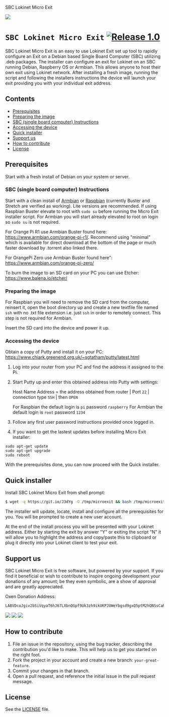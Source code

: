 SBC Lokinet Micro Exit

![](https://i.imgur.com/o1fLzMl.png)

# `SBC Lokinet Micro Exit` [![Release 1.0](https://img.shields.io/badge/Release-1.0-green.svg)](https://github.com/necro-nemesis/raspap-webgui/releases)

SBC Lokinet Micro Exit is an easy to use Lokinet Exit set up tool to rapidly configure an Exit on a Debian based Single Board Computer (SBC) utilizing .deb packages. The installer can configure an exit for Lokinet on an SBC running Debian, Raspberry OS or Armbian. This allows anyone to host their own exit using Lokinet network. After installing a fresh image, running the script and following the installers instructions the device will launch your exit providing you with your individual exit address.

## Contents

 - [Prerequisites](#prerequisites)
 - [Preparing the image](#preparing-the-image)
 - [SBC (single board computer) Instructions](#sbc-single-board-computer-instructions)
 - [Accessing the device](#accessing-the-device)
 - [Quick installer](#quick-installer)
 - [Support us](#support-us)
 - [How to contribute](#how-to-contribute)
 - [License](#license)

## Prerequisites

Start with a fresh install of Debian on your system or server.

### SBC (single board computer) Instructions

Start with a clean install of [Armbian](https://www.armbian.com/) or [Raspbian](https://www.raspberrypi.org/downloads/raspbian/) (currently Buster and Stretch are verified as working). Lite versions are recommended. If using Raspbian Buster elevate to root with ```sudo su``` before running the Micro Exit installer script. For Armbian you will start already elevated to root on login so ```sudo su``` is not required.

For Orange Pi R1 use Armbian Buster found here: https://www.armbian.com/orange-pi-r1/. Recommend using "minimal" which is available for direct download at the bottom of the page or much faster download by .torrent also linked there.

For OrangePi Zero use Armbian Buster found here": https://www.armbian.com/orange-pi-zero/

To burn the image to an SD card on your PC you can use Etcher:
https://www.balena.io/etcher/

### Preparing the image

For Raspbian you will need to remove the SD card from the computer, reinsert it, open the boot directory up and create a new textfile file named `ssh` with no .txt file extension i.e. just `ssh` in order to remotely connect. This step is not required for Armbian.

Insert the SD card into the device and power it up.

### Accessing the device

Obtain a copy of Putty and install it on your PC:
https://www.chiark.greenend.org.uk/~sgtatham/putty/latest.html

1.  Log into your router from your PC and find the address it assigned to the Pi.

2.  Start Putty up and enter this obtained address into Putty with settings:

    Host Name Address = the address obtained from router | Port `22` | connection type `SSH` | then `OPEN`

    For Raspbian the default login is `pi` password `raspberry`
    For Armbian the default login is `root` password `1234`

3.  Follow any first user password instructions provided once logged in.

4. If you want to get the lastest updates before installing Micro Exit installer:
```
sudo apt-get update
sudo apt-get upgrade
sudo reboot
```
With the prerequisites done, you can now proceed with the Quick installer.

## Quick installer

Install SBC Lokinet Micro Exit from shell prompt:
```sh
$ wget -q https://git.io/J3dYg -O /tmp/microexit && bash /tmp/microexit
```
The installer will update, locate, install and configure all the prerequisites for you. You will be prompted to create a new user account.

At the end of the install process you will be presented with your Lokinet address. Either by starting the exit by answer "Y" or exiting the script "N" it will allow you to highlight the address and copy/paste this to clipboard or plug it directly into your Lokinet client to test your exit.

## Support us

SBC Lokinet Micro Exit is free software, but powered by your support. If you find it beneficial or wish to contribute to inspire ongoing development your donations of any amount; be they even symbolic, are a show of approval and are greatly appreciated.

Oxen Donation Address:
```sh
LA8VDcoJgiv2bSiVqyaT6hJ67LXbnQGpf9Uk3zh9ikUKPJUWeYbgsd9gxQ5ptM2hQNSsCaRETQ3GM9FLDe7BGqcm4ve69bh
```
![](https://i.imgur.com/HGVuijh.jpg) ![](https://i.imgur.com/6dMgBVr.jpg) ![](https://i.imgur.com/gIhGB1X.jpg)

## How to contribute

1. File an issue in the repository, using the bug tracker, describing the
   contribution you'd like to make. This will help us to get you started on the
   right foot.
2. Fork the project in your account and create a new branch:
   `your-great-feature`.
3. Commit your changes in that branch.
4. Open a pull request, and reference the initial issue in the pull request
   message.

## License
See the [LICENSE](./LICENSE) file.
